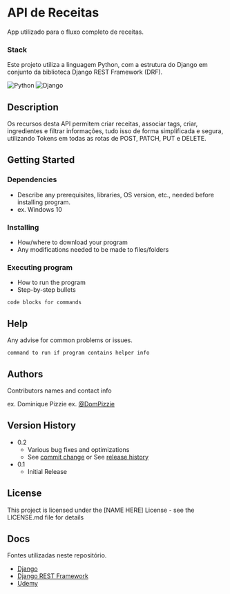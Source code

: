 # API de Receitas

App utilizado para o fluxo completo de receitas.

### Stack

Este projeto utiliza a linguagem Python, com a estrutura do Django em conjunto da biblioteca Django REST Framework (DRF).

![Python](https://img.shields.io/badge/Python-20232A?style=for-the-badge&logo=python&logoColor=306896)
![Django](https://img.shields.io/badge/Django-20232A?style=for-the-badge&logo=django&logoColor=ffffff)

## Description

Os recursos desta API permitem criar receitas, associar tags, criar, ingredientes e filtrar informações, tudo isso de forma simplificada e segura, utilizando Tokens em todas as rotas de POST, PATCH, PUT e DELETE.

## Getting Started

### Dependencies

- Describe any prerequisites, libraries, OS version, etc., needed before installing program.
- ex. Windows 10

### Installing

- How/where to download your program
- Any modifications needed to be made to files/folders

### Executing program

- How to run the program
- Step-by-step bullets

```
code blocks for commands
```

## Help

Any advise for common problems or issues.

```
command to run if program contains helper info
```

## Authors

Contributors names and contact info

ex. Dominique Pizzie
ex. [@DomPizzie](https://twitter.com/dompizzie)

## Version History

- 0.2
  - Various bug fixes and optimizations
  - See [commit change]() or See [release history]()
- 0.1
  - Initial Release

## License

This project is licensed under the [NAME HERE] License - see the LICENSE.md file for details

## Docs

Fontes utilizadas neste repositório.

- [Django](https://docs.djangoproject.com/en/4.1/)
- [Django REST Framework](https://www.django-rest-framework.org/#development)
- [Udemy](https://itau.udemy.com/course/django-python-advanced/learn/lecture/32236722?start=60#reviews)
